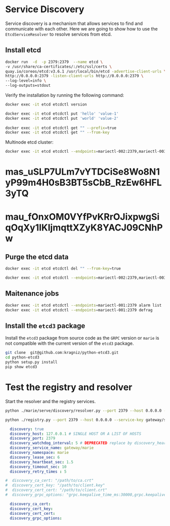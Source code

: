 # Service Discovery

Service discovery is a mechanism that allows services to find and communicate with each other. 
Here we are going to show how to use the `EtcdServiceResolver` to resolve services from etcd.

## Install etcd

```bash
docker run  -d  -p 2379:2379  --name etcd \
-v /usr/share/ca-certificates/:/etc/ssl/certs \
quay.io/coreos/etcd:v3.6.1 /usr/local/bin/etcd -advertise-client-urls \
http://0.0.0.0:2379 -listen-client-urls http://0.0.0.0:2379 \
--log-level=info \
--log-outputs=stdout
```

Verify the installation by running the following command:

```bash  
docker exec -it etcd etcdctl version
```

```bash
docker exec -it etcd etcdctl put 'hello' 'value-1'
docker exec -it etcd etcdctl put 'world' 'value-2'
 
docker exec -it etcd etcdctl get "" --prefix=true
docker exec -it etcd etcdctl get "" --from-key
```

Multinode etcd cluster:

```bash
docker exec -it etcd etcdctl --endpoints=mariectl-002:2379,mariectl-003:2379,mariectl-004:2379 get "" --prefix=true
```

# mas_uSLP7ULm7vYTDCiSe8Wo8N1yP99m4H0sB3BT5sCbB_RzEw6HFL3yTQ
# mau_fOnxOM0VYfPvKRrOJixpwgSiqOqXy1IKIjmqttXZyK8YACJ09CNhPw

## Purge the etcd data

```bash
docker exec -it etcd etcdctl del "" --from-key=true

docker exec -it etcd etcdctl --endpoints=mariectl-002:2379,mariectl-003:2379,mariectl-004:2379  del "" --from-key=true
```

## Maitenance jobs

```bash
docker exec -it etcd etcdctl --endpoints=mariectl-001:2379 alarm list
docker exec -it etcd etcdctl --endpoints=mariectl-001:2379 defrag
```


## Install the `etcd3` package

Install the `etcd3` package from source code  as the `GRPC` version or `marie` is not compatible with the current version of the `etcd3` package.

```bash
git clone  git@github.com:kragniz/python-etcd3.git
cd python-etcd3
python setup.py install
pip show etcd3
```

# Test the registry and resolver

Start the resolver and the registry services.

```bash
python ./marie/serve/discovery/resolver.py --port 2379 --host 0.0.0.0 --service-key gateway/service_test
```

```bash
python ./registry.py --port 2379 --host 0.0.0.0 --service-key gateway/service_test --service-addr 127.0.0.1:5001 --my-id service001
```


```yaml
  discovery: true
  discovery_host: 127.0.0.1 # SINGLE HOST OR A LIST OF HOSTS
  discovery_port: 2379
  discovery_watchdog_interval: 5 # DEPRECATED replace by discovery_heartbeat_sec
  discovery_service_name: gateway/marie
  discovery_namespace: marie
  discovery_lease_sec: 6
  discovery_heartbeat_sec: 1.5
  discovery_timeout_sec: 10
  discovery_retry_times : 5

#  discovery_ca_cert: "/path/to/ca.crt"
#  discovery_cert_key: "/path/to/client.key"
#  discovery_cert_cert: "/path/to/client.crt"
#  discovery_grpc_options: "grpc.keepalive_time_ms:30000,grpc.keepalive_timeout_ms:5000"

  discovery_ca_cert:
  discovery_cert_key:
  discovery_cert_cert:
  discovery_grpc_options:
```